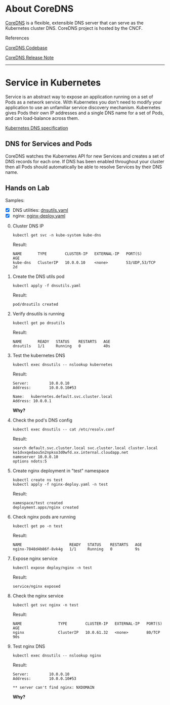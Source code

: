 # About CoreDNS

[CoreDNS](https://coredns.io/) is a flexible, extensible DNS server that can serve as the Kubernetes cluster DNS. CoreDNS project is hosted by the CNCF.

References

[CoreDNS Codebase](https://github.com/coredns/coredns)

[CoreDNS Release Note](https://coredns.io/tags/release/)

---
# Service in Kubernetes

Service is an abstract way to expose an application running on a set of Pods as a network service.
With Kubernetes you don't need to modify your application to use an unfamiliar service discovery mechanism. Kubernetes gives Pods their own IP addresses and a single DNS name for a set of Pods, and can load-balance across them.

[Kubernetes DNS specification](https://github.com/kubernetes/dns/blob/master/docs/specification.md)

## DNS for Services and Pods
CoreDNS watches the Kubernetes API for new Services and creates a set of DNS records for each one. If DNS has been enabled throughout your cluster then all Pods should automatically be able to resolve Services by their DNS name.

## Hands on Lab

Samples:
- [x] DNS utilities: [dnsutils.yaml](dnsutils.yaml)
- [x] nginx: [nginx-deploy.yaml](nginx-deploy.yaml)

0. Cluster DNS IP
    ```
    kubectl get svc -n kube-system kube-dns
    ```
    Result:
    ```
    NAME       TYPE        CLUSTER-IP   EXTERNAL-IP   PORT(S)         AGE
    kube-dns   ClusterIP   10.0.0.10    <none>        53/UDP,53/TCP   2d
    ```

1. Create the DNS utils pod
    ```
    kubectl apply -f dnsutils.yaml
    ```
    Result:
    ```
    pod/dnsutils created
    ```
    
2. Verify dnsutils is running
    ```
    kubectl get po dnsutils
    ```
    Result:
    ```
    NAME       READY   STATUS    RESTARTS   AGE
    dnsutils   1/1     Running   0          40s
    ```
3. Test the kubernetes DNS
    ```
    kubectl exec dnsutils -- nslookup kubernetes
    ```
    Result:
    ```
    Server:         10.0.0.10
    Address:        10.0.0.10#53

    Name:   kubernetes.default.svc.cluster.local
    Address: 10.0.0.1
    ```
    **Why?**
4. Check the pod's DNS config
    ```
    kubectl exec dnsutils -- cat /etc/resolv.conf
    ```
    Result:
    ```
    search default.svc.cluster.local svc.cluster.local cluster.local ke1dvxqedaou5n2npkso3d0wfd.xx.internal.cloudapp.net
    nameserver 10.0.0.10
    options ndots:5
    ```
5. Create nginx deployment in "test" namespace
    ```
    kubectl create ns test
    kubectl apply -f nginx-deploy.yaml -n test
    ```
    Result:
    ```
    namespace/test created
    deployment.apps/nginx created
    ```
6. Check nginx pods are running
    ```
    kubectl get po -n test
    ```
    Result:
    ```
    NAME                     READY   STATUS    RESTARTS   AGE
    nginx-7848d4b86f-8vk4g   1/1     Running   0          9s
    ```
7. Expose nginx service
    ```
    kubectl expose deploy/nginx -n test
    ```
    Result:
    ```
    service/nginx exposed
    ```
8. Check the nginx service
    ```
    kubectl get svc nginx -n test
    ```
    Result:
    ```
    NAME                TYPE        CLUSTER-IP   EXTERNAL-IP   PORT(S)   AGE
    nginx               ClusterIP   10.0.61.32   <none>        80/TCP    90s
    ```
9.  Test nginx DNS
    ```
    kubectl exec dnsutils -- nslookup nginx
    ```
    Result:
    ```
    Server:         10.0.0.10
    Address:        10.0.0.10#53

    ** server can't find nginx: NXDOMAIN
    ```
    **Why?**
